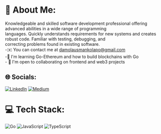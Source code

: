 # 💫 About Me:
Knowledgeable and skilled software development professional offering advanced abilities in a wide range of programming<br>languages. Quickly understands requirements for new systems and creates robust code. Familiar with testing, debugging, and<br>correcting problems found in existing software.<br>-✉️  You can contact me at damolausmankolapo@gmail.com<br>-🧠  I'm learning Go-Ethereum and how to build blockchains with Go<br>- 🤝 I'm open to collaborating on frontend and web3 projects


## 🌐 Socials:
[![LinkedIn](https://img.shields.io/badge/LinkedIn-%230077B5.svg?logo=linkedin&logoColor=white)](https://linkedin.com/in/https://www.linkedin.com/in/damola-kolapo-810996133/) [![Medium](https://img.shields.io/badge/Medium-12100E?logo=medium&logoColor=white)](https://medium.com/@https://medium.com/@damkols) 

# 💻 Tech Stack:
![Go](https://img.shields.io/badge/go-%2300ADD8.svg?style=for-the-badge&logo=go&logoColor=white) ![JavaScript](https://img.shields.io/badge/javascript-%23323330.svg?style=for-the-badge&logo=javascript&logoColor=%23F7DF1E) ![TypeScript](https://img.shields.io/badge/typescript-%23007ACC.svg?style=for-the-badge&logo=typescript&logoColor=white)
